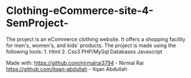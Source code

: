 # Clothing-eCommerce-site-4-SemProject-
The project is an eCommerce clothing website. It offers a shopping facility for men's, women's, and kids' products.  The project is made using the following tools:  1. Html 2. Css3 PHP/MySql Databases Javascript

Made with:
https://github.com/nirmalrai3794 - Nirmal Rai
https://github.com/itqan-abdullah - Itqan Abdullah 


